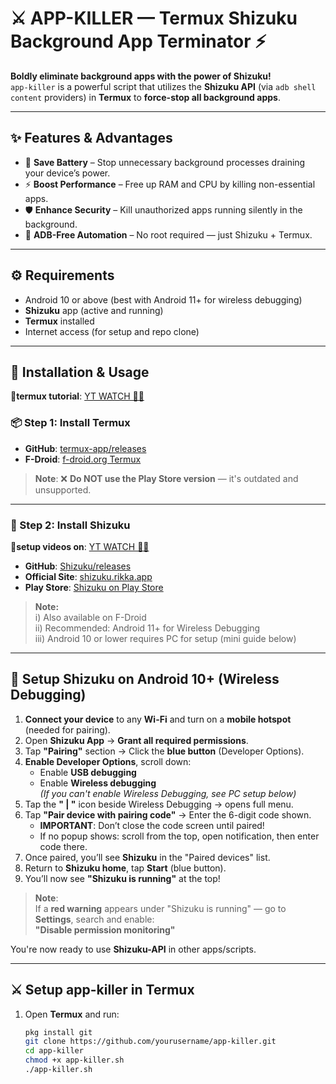 # ⚔️ APP-KILLER — Termux Shizuku Background App Terminator ⚡

**Boldly eliminate background apps with the power of Shizuku!**  
`app-killer` is a powerful script that utilizes the **Shizuku API** (via `adb shell content` providers) in **Termux** to **force-stop all background apps**.

---

## ✨ Features & Advantages

- 🔋 **Save Battery** – Stop unnecessary background processes draining your device’s power.  
- ⚡ **Boost Performance** – Free up RAM and CPU by killing non-essential apps.  
- 🛡️ **Enhance Security** – Kill unauthorized apps running silently in the background.  
- 🔧 **ADB-Free Automation** – No root required — just Shizuku + Termux.

---

## ⚙️ Requirements

- Android 10 or above (best with Android 11+ for wireless debugging)  
- **Shizuku** app (active and running)  
- **Termux** installed  
- Internet access (for setup and repo clone)

---

## 🚀 Installation & Usage

🔴**termux tutorial**: [YT WATCH 🎥📸](https://youtube.com/shorts/CQb2CHg9rKg?si=zRhEUVMkBy2mD01B)

### 📦 Step 1: Install Termux

- **GitHub**: [termux-app/releases](https://github.com/termux/termux-app/releases)  
- **F-Droid**: [f-droid.org Termux](https://f-droid.org/en/packages/com.termux/)

> **Note**: ❌ **Do NOT use the Play Store version** — it's outdated and unsupported.

---

### 🧩 Step 2: Install Shizuku
🔴**setup videos on**: [YT WATCH 🎥📸](https://youtube.com/shorts/DLphMCEZSqE?si=V6Gr--hg58G9zFyQ)
- **GitHub**: [Shizuku/releases](https://github.com/RikkaApps/Shizuku/releases)  
- **Official Site**: [shizuku.rikka.app](https://shizuku.rikka.app/download/)  
- **Play Store**: [Shizuku on Play Store](https://play.google.com/store/apps/details?id=moe.shizuku.privileged.api)

> **Note:**  
> i) Also available on F-Droid  
> ii) Recommended: Android 11+ for Wireless Debugging  
> iii) Android 10 or lower requires PC for setup (mini guide below)

---

## 📡 Setup Shizuku on Android 10+ (Wireless Debugging)

1. **Connect your device** to any **Wi-Fi** and turn on a **mobile hotspot** (needed for pairing).  
2. Open **Shizuku App** → **Grant all required permissions**.  
3. Tap **"Pairing"** section → Click the **blue button** (Developer Options).  
4. **Enable Developer Options**, scroll down:
    - Enable **USB debugging**
    - Enable **Wireless debugging**  
    *(If you can't enable Wireless Debugging, see PC setup below)*  
5. Tap the **" | "** icon beside Wireless Debugging → opens full menu.  
6. Tap **"Pair device with pairing code"** → Enter the 6-digit code shown.  
    - **IMPORTANT**: Don’t close the code screen until paired!  
    - If no popup shows: scroll from the top, open notification, then enter code there.  
7. Once paired, you’ll see **Shizuku** in the "Paired devices" list.  
8. Return to **Shizuku home**, tap **Start** (blue button).  
9. You’ll now see **"Shizuku is running"** at the top!  

> **Note**:  
> If a **red warning** appears under "Shizuku is running" — go to **Settings**, search and enable:  
> **"Disable permission monitoring"**

You're now ready to use **Shizuku-API** in other apps/scripts.

---

## ⚔️ Setup app-killer in Termux

1. Open **Termux** and run:

   ```bash
   pkg install git
   git clone https://github.com/yourusername/app-killer.git
   cd app-killer
   chmod +x app-killer.sh
   ./app-killer.sh

